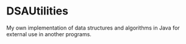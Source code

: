 # DSAUtilities
My own implementation of data structures and algorithms in Java for external use in another programs.
